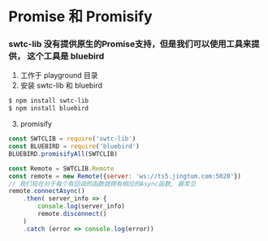 # Promise 和 Promisify

### swtc-lib 没有提供原生的Promise支持，但是我们可以使用工具来提供， 这个工具是 **bluebird**
1. 工作于 playground 目录
2. 安装 swtc-lib 和 bluebird
```bash
$ npm install swtc-lib
$ npm install bluebird
```
3. promisify
```javascript
const SWTCLIB = require('swtc-lib')
const BLUEBIRD = require('bluebird')
BLUEBIRD.promisifyAll(SWTCLIB)

const Remote = SWTCLIB.Remote
const remote = new Remote({server: 'ws://ts5.jingtum.com:5020'})
// 我们现在对于每个有回调的函数就拥有相应的Async函数, 最常见
remote.connectAsync()
	.then( server_info => {
		console.log(server_info)
		remote.disconnect()
	)
	.catch (error => console.log(error))
```
